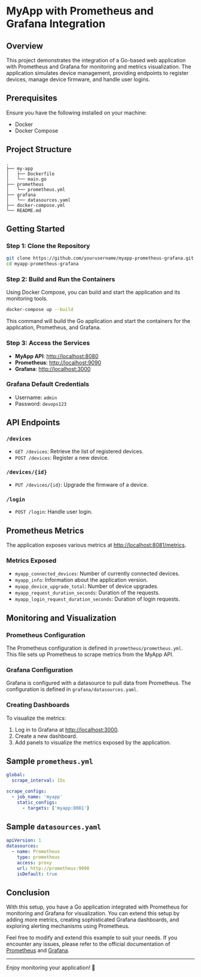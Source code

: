 # MyApp with Prometheus and Grafana Integration

## Overview

This project demonstrates the integration of a Go-based web application with Prometheus and Grafana for monitoring and metrics visualization. The application simulates device management, providing endpoints to register devices, manage device firmware, and handle user logins.

## Prerequisites

Ensure you have the following installed on your machine:

- Docker
- Docker Compose

## Project Structure

```
.
├── my-app
│   ├── Dockerfile
│   └── main.go
├── prometheus
│   └── prometheus.yml
├── grafana
│   └── datasources.yaml
├── docker-compose.yml
└── README.md
```

## Getting Started

### Step 1: Clone the Repository

```bash
git clone https://github.com/yourusername/myapp-prometheus-grafana.git
cd myapp-prometheus-grafana
```

### Step 2: Build and Run the Containers

Using Docker Compose, you can build and start the application and its monitoring tools.

```bash
docker-compose up --build
```

This command will build the Go application and start the containers for the application, Prometheus, and Grafana.

### Step 3: Access the Services

- **MyApp API**: [http://localhost:8080](http://localhost:8080)
- **Prometheus**: [http://localhost:9090](http://localhost:9090)
- **Grafana**: [http://localhost:3000](http://localhost:3000)

### Grafana Default Credentials

- Username: `admin`
- Password: `devops123`

## API Endpoints

### `/devices`

- `GET /devices`: Retrieve the list of registered devices.
- `POST /devices`: Register a new device.

### `/devices/{id}`

- `PUT /devices/{id}`: Upgrade the firmware of a device.

### `/login`

- `POST /login`: Handle user login.

## Prometheus Metrics

The application exposes various metrics at [http://localhost:8081/metrics](http://localhost:8081/metrics).

### Metrics Exposed

- `myapp_connected_devices`: Number of currently connected devices.
- `myapp_info`: Information about the application version.
- `myapp_device_upgrade_total`: Number of device upgrades.
- `myapp_request_duration_seconds`: Duration of the requests.
- `myapp_login_request_duration_seconds`: Duration of login requests.

## Monitoring and Visualization

### Prometheus Configuration

The Prometheus configuration is defined in `prometheus/prometheus.yml`. This file sets up Prometheus to scrape metrics from the MyApp API.

### Grafana Configuration

Grafana is configured with a datasource to pull data from Prometheus. The configuration is defined in `grafana/datasources.yaml`.

### Creating Dashboards

To visualize the metrics:

1. Log in to Grafana at [http://localhost:3000](http://localhost:3000).
2. Create a new dashboard.
3. Add panels to visualize the metrics exposed by the application.

## Sample `prometheus.yml`

```yaml
global:
  scrape_interval: 15s

scrape_configs:
  - job_name: 'myapp'
    static_configs:
      - targets: ['myapp:8081']
```

## Sample `datasources.yaml`

```yaml
apiVersion: 1
datasources:
  - name: Prometheus
    type: prometheus
    access: proxy
    url: http://prometheus:9090
    isDefault: true
```

## Conclusion

With this setup, you have a Go application integrated with Prometheus for monitoring and Grafana for visualization. You can extend this setup by adding more metrics, creating sophisticated Grafana dashboards, and exploring alerting mechanisms using Prometheus.

Feel free to modify and extend this example to suit your needs. If you encounter any issues, please refer to the official documentation of [Prometheus](https://prometheus.io/docs/introduction/overview/) and [Grafana](https://grafana.com/docs/grafana/latest/getting-started/).

---

Enjoy monitoring your application! 🚀